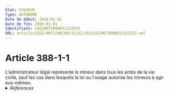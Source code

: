 ```yaml
---
État: VIGUEUR
Type: AUTONOME
Date de début: 2016-01-01
Date de fin: 2999-01-01
Identifiant: LEGIARTI000031323522
URL: article/LEGI/ARTI/00/00/31/32/35/LEGIARTI000031323522.xml
---
```


<h1>Article 388-1-1</h1>

<div align="left">
  L'administrateur légal représente le mineur dans tous les actes de la vie
  civile, sauf les cas dans lesquels la loi ou l'usage autorise les mineurs à
  agir eux-mêmes.
</div>


<details>
  <summary><em>Références</em></summary>

  <h2>Articles faisant référence à l'article</h2>
  
  <ul>
    <li>
      <a href="https://legal.tricoteuses.fr//redirection/LEGIARTI000031322338?vers=git&vers=legifrance">Ordonnance n° 2015-1288 du 15 octobre 2015 portant simplification et modernisation du droit de la famille - article 5 ENTIEREMENT_MODIF</a> CREE source
    </li>
  </ul>
  
  <h2>Références faites par l'article</h2>
  
  <ul>
    <li>
      2015-10-15 CREE cible <a href="https://legal.tricoteuses.fr//redirection/LEGIARTI000031322338?vers=git&vers=legifrance">Ordonnance n° 2015-1288 du 15 octobre 2015 portant simplification et modernisation du droit de la famille - article 5 ENTIEREMENT_MODIF</a>
    </li>
  </ul>
</details>
